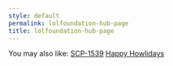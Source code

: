 ```yaml
---
style: default
permalink: lolfoundation-hub-page
title: lolfoundation-hub-page
---
```

You may also like:
[SCP-1539](http://scp-wiki.net/scp-1539)
[Happy Howlidays](http://scp-wiki.net/happy-howlidays)